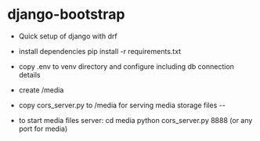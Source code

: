 # django-bootstrap

- Quick setup of django with drf

- install dependencies
  pip install -r requirements.txt

- copy .env to venv directory and configure including db connection details
- create /media
- copy cors_server.py to /media for serving media storage files --
- to start media files server:
  cd media
  python cors_server.py 8888 (or any port for media)

